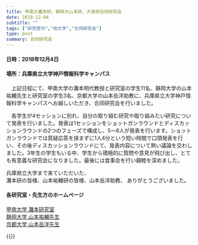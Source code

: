 ```yaml
---
title: 甲南大灘本研，静岡大山本研，大島研合同研究会
date: 2018-12-04
subtitle: ""
tags: ["研究室内","他大学","合同研究会"]
type: post
summary: 合同研究会
---
```

 
 
<!--more-->
#### 日時：2018年12月4日
#### 場所：兵庫県立大学神戸情報科学キャンパス

　上記日程にて、甲南大学の灘本明代教授と研究室の学生11名、静岡大学の山本祐輔先生と研究室の学生3名、京都大学の山本岳洋助教に、兵庫県立大学神戸情報科学キャンパスへお越しいただき、合同研究会を行いました。

　各学生が4セッションに別れ、自分の取り組む研究や取り組みたい研究について発表を行いました。発表は1セッションをショットガンラウンドとディスカッションラウンドの2つのフェーズで構成し、5～6人が発表を行います。ショットガンラウンドでは質疑応答を挟まずに1人4分という短い時間で口頭発表を行い、その後ディスカッションラウンドにて、発表内容について熱い議論を交わしました。3年生の学生もいる中、学生から積極的に質問や意見が飛び出し、とても有意義な研究会になりました。最後には食事会を行い親睦を深めました。

兵庫県立大学まで来ていただいた、  
灘本研の皆様、山本祐輔研の皆様、山本岳洋助教、
ありがとうございました。

#### 各研究室・先生方のホームページ
[甲南大学 灘本研究室](http://www.nadasemi.ii.konan-u.ac.jp/)  
[静岡大学 山本祐輔先生](http://hontolab.org/)  
[京都大学 山本岳洋先生](http://rerank-lab.org/)

{{<gallery >}}
